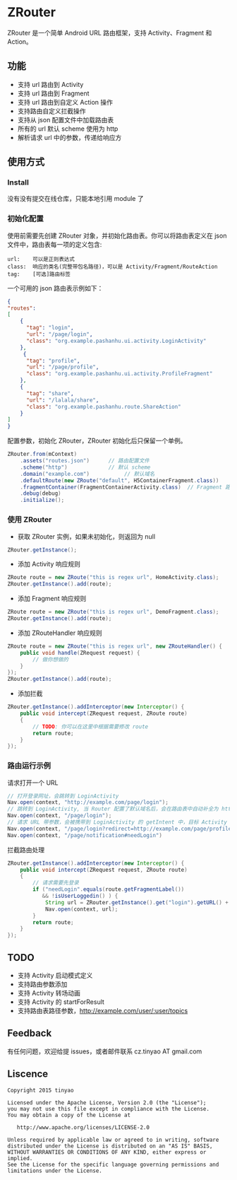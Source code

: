 # ZRouter

ZRouter 是一个简单 Android URL 路由框架，支持 Activity、Fragment 和 Action。

## 功能

- 支持 url 路由到 Activity
- 支持 url 路由到 Fragment
- 支持 url 路由到自定义 Action 操作
- 支持路由自定义拦截操作
- 支持从 json 配置文件中加载路由表
- 所有的 url 默认  scheme 使用为 http
- 解析请求 url 中的参数，传递给响应方

## 使用方式

### Install

没有没有提交在线仓库，只能本地引用 module 了

### 初始化配置

使用前需要先创建 ZRouter 对象，并初始化路由表。你可以将路由表定义在 json 文件中，路由表每一项的定义包含:

```
url:    可以是正则表达式
class:  响应的类名(完整带包名路径)，可以是 Activity/Fragment/RouteAction
tag:    [可选]路由标签
```

一个可用的 json 路由表示例如下：

```json
{
"routes": 
[
    {
      "tag": "login",
      "url": "/page/login",
      "class": "org.example.pashanhu.ui.activity.LoginActivity"
    },
     {
      "tag": "profile",
      "url": "/page/profile",
      "class": "org.example.pashanhu.ui.activity.ProfileFragment"
    },
    {
      "tag": "share",
      "url": "/lalala/share",
      "class": "org.example.pashanhu.route.ShareAction"
    }
]
}
```

配置参数，初始化 ZRouter，ZRouter 初始化后只保留一个单例。

```java
ZRouter.from(mContext)
    .assets("routes.json")      // 路由配置文件
    .scheme("http")             // 默认 scheme
    .domain("example.com")           // 默认域名
    .defaultRoute(new ZRoute("default", H5ContainerFragment.class))     // 默认路由
    .fragmentContainer(FragmentContainerActivity.class)  // Fragment 路由容器
    .debug(debug)
    .initialize(); 
```

### 使用 ZRouter

- 获取 ZRouter 实例，如果未初始化，则返回为 null

```java
ZRouter.getInstance(); 
```

- 添加 Activity 响应规则

```java
ZRoute route = new ZRoute("this is regex url", HomeActivity.class);
ZRouter.getInstance().add(route);
```

- 添加 Fragment 响应规则

```java
ZRoute route = new ZRoute("this is regex url", DemoFragment.class);
ZRouter.getInstance().add(route);
```

- 添加 ZRouteHandler 响应规则

```java
ZRoute route = new ZRoute("this is regex url", new ZRouteHandler() {
    public void handle(ZRequest request) {
        // 做你想做的
    }
});
ZRouter.getInstance().add(route);
```

- 添加拦截

```java
ZRouter.getInstance().addInterceptor(new Interceptor() {
    public void intercept(ZRequest request, ZRoute route) 
    {
        // TODO: 你可以在这里中根据需要修改 route
        return route; 
    }
});
```

### 路由运行示例

请求打开一个 URL

```java
// 打开登录网址，会跳转到 LoginActivity
Nav.open(context, "http://example.com/page/login");
// 跳转到 LoginActivity, 当 Router 配置了默认域名后，会在路由表中自动补全为 http://example.com/page/login
Nav.open(context, "/page/login");
// 请求 URL 带参数，会被携带到 LoginActivity 的 getIntent 中，目标 Activity 根据参数自行处理
Nav.open(context, "/page/login?redirect=http://example.com/page/profile");
Nav.open(context, "/page/notification#needLogin")
```

拦截路由处理

```java
ZRouter.getInstance().addInterceptor(new Interceptor() {
    public void intercept(ZRequest request, ZRoute route) 
    {
        // 请求需要先登录
        if ("needLogin".equals(route.getFragmentLabel())
           && !isUserLoggedin() ) {
            String url = ZRouter.getInstance().get("login").getURL() + "?redirect=" + request.getURL();
            Nav.open(context, url);       
        }
        return route; 
    }
});
```

## TODO

- 支持 Activity 启动模式定义
- 支持路由参数添加
- 支持 Activity 转场动画
- 支持 Activity 的 startForResult
- 支持路由表路径参数，http://example.com/user/:user/topics

## Feedback

有任何问题，欢迎给提 issues，或者邮件联系 cz.tinyao AT gmail.com

## Liscence

```
Copyright 2015 tinyao

Licensed under the Apache License, Version 2.0 (the "License");
you may not use this file except in compliance with the License.
You may obtain a copy of the License at

   http://www.apache.org/licenses/LICENSE-2.0

Unless required by applicable law or agreed to in writing, software
distributed under the License is distributed on an "AS IS" BASIS,
WITHOUT WARRANTIES OR CONDITIONS OF ANY KIND, either express or implied.
See the License for the specific language governing permissions and
limitations under the License.
```
